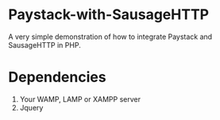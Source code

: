 # Paystack-with-SausageHTTP
A very simple demonstration of how to integrate Paystack and SausageHTTP in PHP.

# Dependencies
1) Your WAMP, LAMP or XAMPP server
2) Jquery
